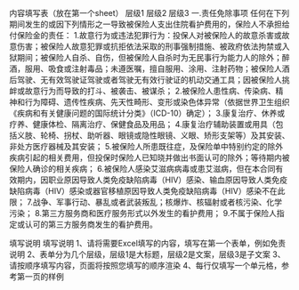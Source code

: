 内容填写表（放在第一个sheet）
	层级1	层级2	层级3
	一.责任免除事项
		任何在下列期间发生的或因下列情形之一导致被保险人支出住院看护费用的，保险人不承担给付保险金的责任：
			1.故意行为或违法犯罪行为：投保人对被保险人的故意杀害或故意伤害；被保险人故意犯罪或抗拒依法采取的刑事强制措施、被政府依法拘禁或入狱期间；被保险人自杀、自伤，但被保险人自杀时为无民事行为能力人的除外；醉酒，服用、吸食或注射毒品；未遵医嘱，擅自服用、涂用、注射药物；被保险人酒后驾驶、无有效驾驶证驾驶或者驾驶无有效行驶证的机动交通工具；因被保险人挑衅或故意行为而导致的打斗、被袭击、被谋杀；
			2.被保险人患性病、传染病、精神和行为障碍、遗传性疾病、先天性畸形、变形或染色体异常（依据世界卫生组织《疾病和有关健康问题的国际统计分类》（ICD-10）确定）；
			3.康复治疗、休养或疗养、健康体检、隔离治疗、保健食品及用品；
			4.康复治疗辅助装置或用具（包括义肢、轮椅、拐杖、助听器、眼镜或隐性眼镜、义眼、矫形支架等）及其安装、非处方医疗器械及其安装；
			5.被保险人所患既往症，及保险单中特别约定的除外疾病引起的相关费用，但投保时保险人已知晓并做出书面认可的除外；等待期内被保险人确诊的相关疾病；
			6.被保险人感染艾滋病病毒或患艾滋病，但在本合同有效期内，因职业原因导致人类免疫缺陷病毒（HIV）感染、输血原因导致人类免疫缺陷病毒（HIV）感染或器官移植原因导致人类免疫缺陷病毒（HIV）感染不在此限；
			7.战争、军事行动、暴乱或者武装叛乱；核爆炸、核辐射或者核污染、化学污染；
			8.第三方服务商和医疗服务形式以外发生的看护费用；
			9.不属于保险人指定或认可的第三方服务商发生的看护费用。




填写说明
	填写说明
	1、请将需要Excel填写的内容，填写在第一个表单，例如免责说明
	2、表单分为几个层级，层级1是大标题，层级2是文案，层级3是子文案
	3、请按顺序填写内容，页面将按照您填写的顺序渲染
	4、每行仅填写一个单元格，参考第一页的样例


